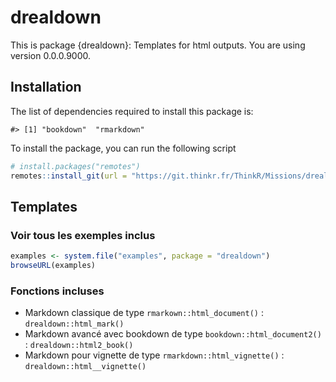 
<!-- README.md is generated from README.Rmd. Please edit that file -->

# drealdown

<!-- badges: start -->

<!-- badges: end -->

This is package {drealdown}: Templates for html outputs. You are using
version 0.0.0.9000.

## Installation

The list of dependencies required to install this package is:

    #> [1] "bookdown"  "rmarkdown"

To install the package, you can run the following script

``` r
# install.packages("remotes")
remotes::install_git(url = "https://git.thinkr.fr/ThinkR/Missions/drealdown")
```

## Templates

### Voir tous les exemples inclus

``` r
examples <- system.file("examples", package = "drealdown")
browseURL(examples)
```

### Fonctions incluses

  - Markdown classique de type `rmarkown::html_document()` :
    `drealdown::html_mark()`
  - Markdown avancé avec bookdown de type `bookdown::html_document2()` :
    `drealdown::html2_book()`
  - Markdown pour vignette de type `rmarkdown::html_vignette()` :
    `drealdown::html__vignette()`

